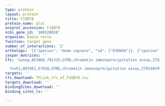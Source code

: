 ```yaml
---
type: protein
layout: protein
title: F1QB78
protein_name: plat
uniprot_accession: F1QB78
ncbi_gene_id: '100320028'
organism: Danio rerio
function: target gene
number_of_interactions: '2'
orthologs: '[{"species": "Homo sapiens", "id": ["E5RHG4"]}, {"species": "Mus musculus", "id": ["<a href=\"/protein/p11214\">P11214</a>"]}, {"species": "Rattus norvegicus", "id": ["<a href=\"/protein/p19637\">P19637</a>"]}]'
jaspar_matrices: ''
tfs: 'nanog,A5JNG8,792333,GTRD,chromatin immunoprecipitation assay,27924024%5Buid%5D,No

  foxh1,Q9I9E1,57930,GTRD,chromatin immunoprecipitation assay,27924024%5Buid%5D,No'
targets: ''
tfs_download: TFLink_tfs_of_F1QB78.tsv
targets_download: ''
bindingSites_download: ''
binding_sites_ls: ''

---
```

